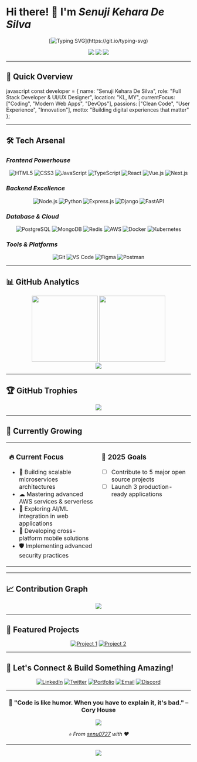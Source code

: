 # Hi there! 👋 I'm *Senuji Kehara De Silva*

<div align="center">
  
  [![Typing SVG](https://readme-typing-svg.herokuapp.com?font=Fira+Code&weight=600&size=28&duration=4000&pause=1000&color=00D9FF&center=true&vCenter=true&multiline=true&width=600&height=100&lines=Full+Stack+Developer;UI%2FUX+Enthusiast;)](https://git.io/typing-svg)
  
  <p align="center">
    <img src="https://img.shields.io/badge/Focus-Full%20Stack%20Development-brightgreen?style=for-the-badge&logo=code&logoColor=white"/>
    <img src="https://img.shields.io/badge/Lives-KL%20Malaysia-blue?style=for-the-badge&logo=googlemaps&logoColor=white"/>
    <img src="https://img.shields.io/badge/Languages-English%20%26%20Sinhala-red?style=for-the-badge&logo=googletranslate&logoColor=white"/>
  </p>

</div>

---

## 🚀 Quick Overview

javascript
const developer = {
    name: "Senuji Kehara De Silva",
    role: "Full Stack Developer & UI/UX Designer",
    location: "KL, MY",
    currentFocus: ["Coding", "Modern Web Apps", "DevOps"],
    passions: ["Clean Code", "User Experience", "Innovation"],
    motto: "Building digital experiences that matter"
};


---

## 🛠 Tech Arsenal

### *Frontend Powerhouse*
<div align="center">

![HTML5](https://img.shields.io/badge/HTML5-E34F26?style=for-the-badge&logo=html5&logoColor=white)
![CSS3](https://img.shields.io/badge/CSS3-1572B6?style=for-the-badge&logo=css3&logoColor=white)
![JavaScript](https://img.shields.io/badge/JavaScript-F7DF1E?style=for-the-badge&logo=javascript&logoColor=black)
![TypeScript](https://img.shields.io/badge/TypeScript-007ACC?style=for-the-badge&logo=typescript&logoColor=white)
![React](https://img.shields.io/badge/React-20232A?style=for-the-badge&logo=react&logoColor=61DAFB)
![Vue.js](https://img.shields.io/badge/Vue.js-35495E?style=for-the-badge&logo=vue.js&logoColor=4FC08D)
![Next.js](https://img.shields.io/badge/Next.js-000000?style=for-the-badge&logo=next.js&logoColor=white)

</div>

### *Backend Excellence*
<div align="center">

![Node.js](https://img.shields.io/badge/Node.js-43853D?style=for-the-badge&logo=node.js&logoColor=white)
![Python](https://img.shields.io/badge/Python-3776AB?style=for-the-badge&logo=python&logoColor=white)
![Express.js](https://img.shields.io/badge/Express.js-404D59?style=for-the-badge&logo=express&logoColor=white)
![Django](https://img.shields.io/badge/Django-092E20?style=for-the-badge&logo=django&logoColor=white)
![FastAPI](https://img.shields.io/badge/FastAPI-005571?style=for-the-badge&logo=fastapi&logoColor=white)

</div>

### *Database & Cloud*
<div align="center">

![PostgreSQL](https://img.shields.io/badge/PostgreSQL-316192?style=for-the-badge&logo=postgresql&logoColor=white)
![MongoDB](https://img.shields.io/badge/MongoDB-4EA94B?style=for-the-badge&logo=mongodb&logoColor=white)
![Redis](https://img.shields.io/badge/Redis-DC382D?style=for-the-badge&logo=redis&logoColor=white)
![AWS](https://img.shields.io/badge/Amazon_AWS-232F3E?style=for-the-badge&logo=amazon-aws&logoColor=white)
![Docker](https://img.shields.io/badge/Docker-2496ED?style=for-the-badge&logo=docker&logoColor=white)
![Kubernetes](https://img.shields.io/badge/Kubernetes-326CE5?style=for-the-badge&logo=kubernetes&logoColor=white)

</div>

### *Tools & Platforms*
<div align="center">

![Git](https://img.shields.io/badge/Git-F05032?style=for-the-badge&logo=git&logoColor=white)
![VS Code](https://img.shields.io/badge/VS_Code-007ACC?style=for-the-badge&logo=visual-studio-code&logoColor=white)
![Figma](https://img.shields.io/badge/Figma-F24E1E?style=for-the-badge&logo=figma&logoColor=white)
![Postman](https://img.shields.io/badge/Postman-FF6C37?style=for-the-badge&logo=postman&logoColor=white)

</div>

---

## 📊 GitHub Analytics

<div align="center">
  <img height="180em" src="https://github-readme-stats.vercel.app/api?username=yourusername&show_icons=true&theme=tokyonight&include_all_commits=true&count_private=true&hide_border=true&bg_color=0D1117&title_color=00D9FF&icon_color=00D9FF&text_color=FFFFFF"/>
  <img height="180em" src="https://github-readme-stats.vercel.app/api/top-langs/?username=yourusername&layout=compact&langs_count=8&theme=tokyonight&hide_border=true&bg_color=0D1117&title_color=00D9FF&text_color=FFFFFF"/>
</div>

<div align="center">
  <img src="https://github-readme-streak-stats.herokuapp.com/?user=yourusername&theme=tokyonight&hide_border=true&background=0D1117&stroke=00D9FF&ring=00D9FF&fire=FF6B6B&currStreakLabel=00D9FF"/>
</div>

---

## 🏆 GitHub Trophies

<div align="center">
  <img src="https://github-profile-trophy.vercel.app/?username=yourusername&theme=onestar&no-frame=true&column=7&margin-w=15&margin-h=15"/>
</div>

---

## 🌟 Currently Growing

<table>
<tr>
<td valign="top" width="50%">

### 🔥 Current Focus
- 🚀 Building scalable microservices architectures
- ☁ Mastering advanced AWS services & serverless
- 🤖 Exploring AI/ML integration in web applications  
- 📱 Developing cross-platform mobile solutions
- 🛡 Implementing advanced security practices

</td>
<td valign="top" width="50%">

### 🎯 2025 Goals
- [ ] Contribute to 5 major open source projects
- [ ] Launch 3 production-ready applications

</td>
</tr>
</table>

---

## 📈 Contribution Graph

<div align="center">
  <img src="https://github-readme-activity-graph.vercel.app/graph?username=yourusername&theme=tokyo-night&bg_color=0D1117&color=00D9FF&line=00D9FF&point=FFFFFF&area=true&hide_border=true"/>
</div>

---

## 🎨 Featured Projects

<div align="center">

[![Project 1](https://github-readme-stats.vercel.app/api/pin/?username=yourusername&repo=project1&theme=tokyonight&hide_border=true&bg_color=0D1117&title_color=00D9FF&text_color=FFFFFF)](https://github.com/yourusername/project1)
[![Project 2](https://github-readme-stats.vercel.app/api/pin/?username=yourusername&repo=project2&theme=tokyonight&hide_border=true&bg_color=0D1117&title_color=00D9FF&text_color=FFFFFF)](https://github.com/yourusername/project2)

</div>

---

## 🤝 Let's Connect & Build Something Amazing!

<div align="center">

[![LinkedIn](https://img.shields.io/badge/LinkedIn-0077B5?style=for-the-badge&logo=linkedin&logoColor=white)](https://linkedin.com/in/yourprofile)
[![Twitter](https://img.shields.io/badge/Twitter-1DA1F2?style=for-the-badge&logo=twitter&logoColor=white)](https://twitter.com/yourhandle)
[![Portfolio](https://img.shields.io/badge/Portfolio-FF5722?style=for-the-badge&logo=google-chrome&logoColor=white)](https://yourportfolio.com)
[![Email](https://img.shields.io/badge/Email-D14836?style=for-the-badge&logo=gmail&logoColor=white)](mailto:your.email@gmail.com)
[![Discord](https://img.shields.io/badge/Discord-7289DA?style=for-the-badge&logo=discord&logoColor=white)](https://discord.gg/yourserver)

</div>

---

<div align="center">
  
  ### 💭 "Code is like humor. When you have to explain it, it's bad." – Cory House

  <img src="https://komarev.com/ghpvc/?username=senu0727&color=00D9FF&style=for-the-badge&label=Profile+Views"/>
  
  *⭐ From [senu0727](https://github.com/senu0727) with ❤*

</div>

---

<div align="center">
  <img src="https://capsule-render.vercel.app/api?type=waving&color=gradient&height=100&section=footer&animation=fadeIn"/>
</div>
